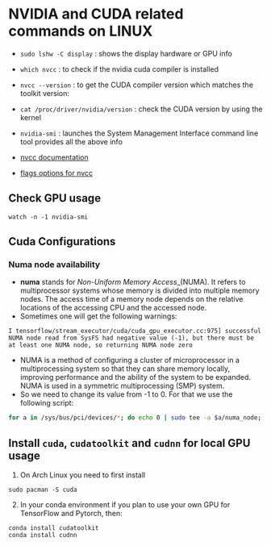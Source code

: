 # NVIDIA and CUDA related commands on LINUX
- `sudo lshw -C display` : shows the display hardware or GPU info
- `which nvcc` : to check if the nvidia cuda compiler is installed
- `nvcc --version` : to get the CUDA compiler version which matches the toolkit version:
- `cat /proc/driver/nvidia/version` : check the CUDA version by using the kernel
- `nvidia-smi` : launches the System Management Interface command line tool provides all the above info


- [nvcc documentation](https://docs.nvidia.com/cuda/cuda-compiler-driver-nvcc/index.html)
- [flags options for nvcc](https://docs.nvidia.com/cuda/cuda-compiler-driver-nvcc/index.html#gpu-feature-list)

## Check GPU usage
```console
watch -n -1 nvidia-smi
```

## Cuda Configurations

### Numa node availability
- **numa** stands for _Non-Uniform Memory Access__(NUMA). It refers to multiprocessor systems whose memory is divided into multiple memory nodes. The access time of a memory node depends on the relative locations of the accessing CPU and the accessed node.
- Sometimes one will get the following warnings:
```console
I tensorflow/stream_executor/cuda/cuda_gpu_executor.cc:975] successful NUMA node read from SysFS had negative value (-1), but there must be at least one NUMA node, so returning NUMA node zero
```
- NUMA is a method of configuring a cluster of microprocessor in a multiprocessing system so that they can share memory locally, improving performance and the ability of the system to be expanded. NUMA is used in a symmetric multiprocessing (SMP) system.
- So we need to change its value from -1 to 0. For that we use the following script:
```bash
for a in /sys/bus/pci/devices/*; do echo 0 | sudo tee -a $a/numa_node; done
```

## Install `cuda`, `cudatoolkit` and `cudnn` for local GPU usage
1. On Arch Linux you need to first install 
```console
sudo pacman -S cuda
```
2. In your conda environment if you plan to use your own GPU for TensorFlow and Pytorch, then:
```console
conda install cudatoolkit
conda install cudnn
```

